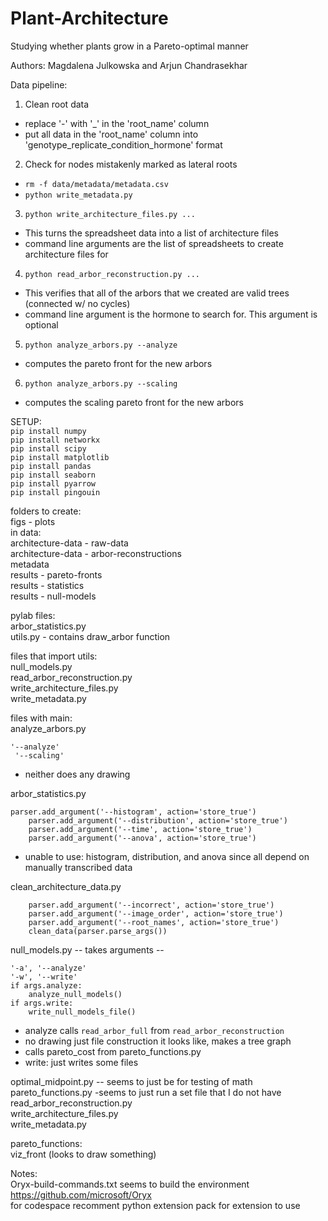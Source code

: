 # Plant-Architecture
Studying whether plants grow in a Pareto-optimal manner

Authors: Magdalena Julkowska and Arjun Chandrasekhar

Data pipeline: 

1. Clean root data
- replace '-' with '_' in the 'root_name' column
- put all data in the 'root_name' column into 'genotype_replicate_condition_hormone' format

2. Check for nodes mistakenly marked as lateral roots
- `rm -f data/metadata/metadata.csv`
- `python write_metadata.py`
   
3. `python write_architecture_files.py ...`
- This turns the spreadsheet data into a list of architecture files
- command line arguments are the list of spreadsheets to create architecture files for

4. `python read_arbor_reconstruction.py ...`
- This verifies that all of the arbors that we created are valid trees (connected w/ no cycles)
- command line argument is the hormone to search for. This argument is optional

5. `python analyze_arbors.py --analyze`
- computes the pareto front for the new arbors

6. `python analyze_arbors.py --scaling`
- computes the scaling pareto front for the new arbors


SETUP:  
`pip install numpy`  
`pip install networkx`  
`pip install scipy`  
`pip install matplotlib`  
`pip install pandas`  
`pip install seaborn`  
`pip install pyarrow`  
`pip install pingouin`  

folders to create:  
figs - plots  
in data:  
architecture-data - raw-data  
architecture-data - arbor-reconstructions  
metadata  
results - pareto-fronts  
results - statistics  
results - null-models  
  
pylab files:  
arbor_statistics.py  
utils.py    - contains draw_arbor function  
  
files that import utils:  
null_models.py  
read_arbor_reconstruction.py  
write_architecture_files.py  
write_metadata.py  
  
files with main:  
analyze_arbors.py  
```
'--analyze'
 '--scaling' 
``` 
- neither does any drawing  

arbor_statistics.py  
```
parser.add_argument('--histogram', action='store_true')
    parser.add_argument('--distribution', action='store_true')
    parser.add_argument('--time', action='store_true')
    parser.add_argument('--anova', action='store_true')
```
- unable to use: histogram, distribution, and anova since all depend on manually transcribed data  

clean_architecture_data.py  
```
    parser.add_argument('--incorrect', action='store_true')
    parser.add_argument('--image_order', action='store_true')
    parser.add_argument('--root_names', action='store_true')
    clean_data(parser.parse_args())
```

null_models.py  --  takes arguments --  

    '-a', '--analyze'
    '-w', '--write'
    if args.analyze:
        analyze_null_models()
    if args.write:
        write_null_models_file() 

- analyze calls `read_arbor_full` from `read_arbor_reconstruction`
- no drawing just file construction it looks like, makes a tree graph
- calls pareto_cost from pareto_functions.py
- write: just writes some files  

optimal_midpoint.py  -- seems to just be for testing of math  
pareto_functions.py   -seems to just run a set file that I do not have  
read_arbor_reconstruction.py  
write_architecture_files.py  
write_metadata.py  
  
pareto_functions:  
viz_front (looks to draw something)  

Notes:  
Oryx-build-commands.txt seems to build the environment  
    https://github.com/microsoft/Oryx  
for codespace recomment python extension pack for extension to use  